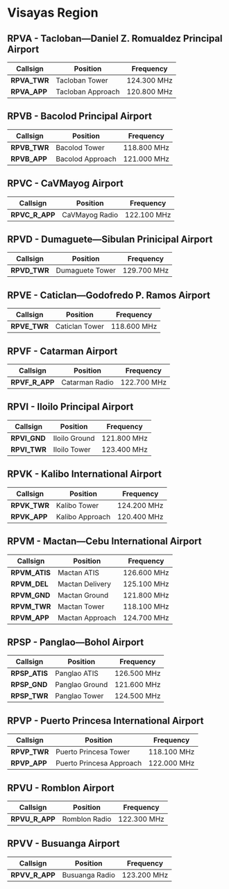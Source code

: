 # Visayas Region

## RPVA - Tacloban—Daniel Z. Romualdez Principal Airport
| Callsign | Position | Frequency |
| --- | --- | --- |
| **RPVA_TWR** | Tacloban Tower | 124.300 MHz |
| **RPVA_APP** | Tacloban Approach | 120.800 MHz |

## RPVB - Bacolod Principal Airport
| Callsign | Position | Frequency |
| --- | --- | --- |
| **RPVB_TWR** | Bacolod Tower | 118.800 MHz |
| **RPVB_APP** | Bacolod Approach | 121.000 MHz |

## RPVC - CaVMayog Airport
| Callsign | Position | Frequency |
| --- | --- | --- |
| **RPVC_R_APP** | CaVMayog Radio | 122.100 MHz |

## RPVD - Dumaguete—Sibulan Prinicipal Airport
| Callsign | Position | Frequency |
| --- | --- | --- |
| **RPVD_TWR** | Dumaguete Tower | 129.700 MHz |

## RPVE - Caticlan—Godofredo P. Ramos Airport
| Callsign | Position | Frequency |
| --- | --- | --- |
| **RPVE_TWR** | Caticlan Tower | 118.600 MHz |

## RPVF - Catarman Airport
| Callsign | Position | Frequency |
| --- | --- | --- |
| **RPVF_R_APP** | Catarman Radio | 122.700 MHz |

## RPVI - Iloilo Principal Airport
| Callsign | Position | Frequency |
| --- | --- | --- |
| **RPVI_GND** | Iloilo Ground | 121.800 MHz |
| **RPVI_TWR** | Iloilo Tower | 123.400 MHz |

## RPVK - Kalibo International Airport
| Callsign | Position | Frequency |
| --- | --- | --- |
| **RPVK_TWR** | Kalibo Tower | 124.200 MHz |
| **RPVK_APP** | Kalibo Approach | 120.400 MHz |

## RPVM - Mactan—Cebu International Airport
| Callsign | Position | Frequency |
| --- | --- | --- |
| **RPVM_ATIS** | Mactan ATIS | 126.600 MHz |
| **RPVM_DEL** | Mactan Delivery | 125.100 MHz |
| **RPVM_GND** | Mactan Ground | 121.800 MHz |
| **RPVM_TWR** | Mactan Tower | 118.100 MHz |
| **RPVM_APP** | Mactan Approach | 124.700 MHz |

## RPSP - Panglao—Bohol Airport
| Callsign | Position | Frequency |
| --- | --- | --- |
| **RPSP_ATIS** | Panglao ATIS | 126.500 MHz |
| **RPSP_GND** | Panglao Ground | 121.600 MHz |
| **RPSP_TWR** | Panglao Tower | 124.500 MHz |

## RPVP - Puerto Princesa International Airport
| Callsign | Position | Frequency |
| --- | --- | --- |
| **RPVP_TWR** | Puerto Princesa Tower | 118.100 MHz |
| **RPVP_APP** | Puerto Princesa Approach | 122.000 MHz |

## RPVU - Romblon Airport
| Callsign | Position | Frequency |
| --- | --- | --- |
| **RPVU_R_APP** | Romblon Radio | 122.300 MHz |

## RPVV - Busuanga Airport
| Callsign | Position | Frequency |
| --- | --- | --- |
| **RPVV_R_APP** | Busuanga Radio | 123.200 MHz |